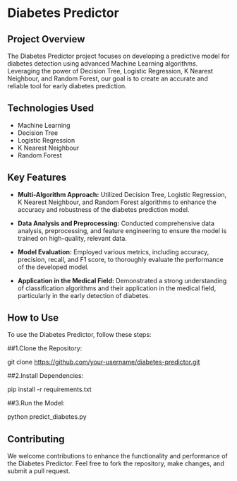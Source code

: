 # Diabetes Predictor

## Project Overview

The Diabetes Predictor project focuses on developing a predictive model for diabetes detection using advanced Machine Learning algorithms. Leveraging the power of Decision Tree, Logistic Regression, K Nearest Neighbour, and Random Forest, our goal is to create an accurate and reliable tool for early diabetes prediction.

## Technologies Used

- Machine Learning
- Decision Tree
- Logistic Regression
- K Nearest Neighbour
- Random Forest

## Key Features

- **Multi-Algorithm Approach:** Utilized Decision Tree, Logistic Regression, K Nearest Neighbour, and Random Forest algorithms to enhance the accuracy and robustness of the diabetes prediction model.

- **Data Analysis and Preprocessing:** Conducted comprehensive data analysis, preprocessing, and feature engineering to ensure the model is trained on high-quality, relevant data.

- **Model Evaluation:** Employed various metrics, including accuracy, precision, recall, and F1 score, to thoroughly evaluate the performance of the developed model.

- **Application in the Medical Field:** Demonstrated a strong understanding of classification algorithms and their application in the medical field, particularly in the early detection of diabetes.

## How to Use

To use the Diabetes Predictor, follow these steps:

##1.Clone the Repository:
   
   git clone https://github.com/your-username/diabetes-predictor.git
   

##2.Install Dependencies:
   
   pip install -r requirements.txt
   

##3.Run the Model:
   
   python predict_diabetes.py
   

  
## Contributing

We welcome contributions to enhance the functionality and performance of the Diabetes Predictor. Feel free to fork the repository, make changes, and submit a pull request.

